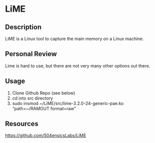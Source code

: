 # LiME

## Description
LiME is a Linux tool to capture the main memory on a Linux machine.


## Personal Review
Lime is hard to use, but there are not very many other options out there.


## Usage
1. Clone Github Repo (see below)
2. cd into src directory
3. sudo insmod ~/LiME/src/lime-3.2.0-24-generic-pae.ko “path=~/RAMOUT format=raw”


## Resources
https://github.com/504ensicsLabs/LiME
